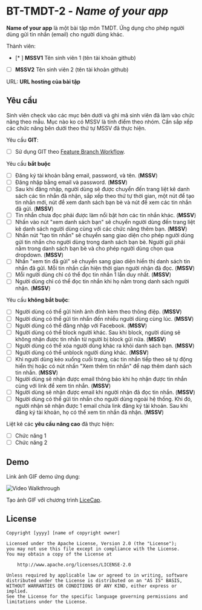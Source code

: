 # BT-TMDT-2 - *Name of your app*

**Name of your app** là một bài tập môn TMDT. Ứng dụng cho phép người dùng gửi tin nhắn (email) cho người dùng khác.

Thành viên:
* [* ] **MSSV1** Tên sinh viên 1 (tên tài khoản github)
* [ ] **MSSV2** Tên sinh viên 2 (tên tài khoản github)

URL: **URL hosting của bài tập**

## Yêu cầu

Sinh viên check vào các mục bên dưới và ghi mã sinh viên đã làm vào chức năng theo mẫu. Mục nào ko có MSSV là tính điểm theo nhóm. Cần sắp xếp các chức năng bên dưới theo thứ tự MSSV đã thực hiện.

Yêu cầu **GIT**:
* [ ] Sử dụng GIT theo [Feature Branch Workflow](https://www.atlassian.com/git/tutorials/comparing-workflows#feature-branch-workflow).

Yêu cầu **bắt buộc**
* [ ] Đăng ký tài khoản bằng email, password, và tên.  (**MSSV**)
* [ ] Đăng nhập bằng email và password. (**MSSV**)
* [ ] Sau khi đăng nhập, người dùng sẽ được chuyển đến trang liệt kê danh sách các tin nhắn đã nhận, sắp xếp theo thứ tự thời gian, một nút để tạo tin nhắn mới, nút để xem danh sách bạn bè và nút để xem các tin nhắn đã gửi. (**MSSV**)
* [ ] Tin nhắn chưa đọc phải được làm nổi bật hơn các tin nhắn khác. (**MSSV**)
* [ ] Nhấn vào nút "xem danh sách bạn" sẽ chuyển người dùng đến trang liệt kê danh sách người dùng cùng với các chức năng thêm bạn. (**MSSV**)
* [ ] Nhấn nút "tạo tin nhắn" sẽ chuyển sang giao diện cho phép người dùng gửi tin nhắn cho người dùng trong danh sách bạn bè. Người gửi phải nằm trong danh sách bạn bè và cho phép người dùng chọn qua dropdown. (**MSSV**)
* [ ] Nhấn "xem tin đã gửi" sẽ chuyển sang giao diện hiển thị danh sách tin nhắn đã gửi. Mỗi tin nhắn cần hiện thời gian người nhận đã đọc. (**MSSV**)
* [ ] Mỗi người dùng chỉ có thể đọc tin nhắn 1 lần duy nhất. (**MSSV**)
* [ ] Người dùng chỉ có thể đọc tin nhắn khi họ nằm trong danh sách người nhận. (**MSSV**)

Yêu cầu **không bắt buộc**:
* [ ] Người dùng có thể gửi hình ảnh đính kèm theo thông điệp. (**MSSV**)
* [ ] Người dùng có thể gửi tin nhắn đến nhiều người dùng cùng lúc. (**MSSV**)
* [ ] Người dùng có thể đăng nhập với Facebook. (**MSSV**)
* [ ] Người dùng có thể block người khác. Sau khi block, người dùng sẽ không nhận được tin nhắn từ người bị block gửi nữa. (**MSSV**)
* [ ] Người dùng có thể xóa người dùng khác ra khỏi danh sách bạn. (**MSSV**)
* [ ] Người dùng có thể unblock người dùng khác. (**MSSV**)
* [ ] Khi người dùng kéo xuống cuối trang, các tin nhắn tiếp theo sẽ tự động hiển thị hoặc có nút nhấn "Xem thêm tin nhắn" để nạp thêm danh sách tin nhắn. (**MSSV**)
* [ ] Người dùng sẽ nhận được email thông báo khi họ nhận được tin nhắn cùng với link để xem tin nhắn. (**MSSV**)
* [ ] Người dùng sẽ nhận được email khi người nhận đã đọc tin nhắn. (**MSSV**)
* [ ] Người dùng có thể gửi tin nhắn cho người dùng ngoài hệ thống. Khi đó, người nhận sẽ nhận được 1 email chứa link đăng ký tài khoản. Sau khi đăng ký tài khoản, họ có thể xem tin nhắn đã nhận. (**MSSV**)

Liệt kê các **yêu cầu nâng cao** đã thực hiện:
* [ ] Chức năng 1
* [ ] Chức năng 2

## Demo

Link ảnh GIF demo ứng dụng:

![Video Walkthrough](demo.gif)

Tạo ảnh GIF với chương trình [LiceCap](http://www.cockos.com/licecap/).


## License

    Copyright [yyyy] [name of copyright owner]

    Licensed under the Apache License, Version 2.0 (the "License");
    you may not use this file except in compliance with the License.
    You may obtain a copy of the License at

        http://www.apache.org/licenses/LICENSE-2.0

    Unless required by applicable law or agreed to in writing, software
    distributed under the License is distributed on an "AS IS" BASIS,
    WITHOUT WARRANTIES OR CONDITIONS OF ANY KIND, either express or implied.
    See the License for the specific language governing permissions and
    limitations under the License.
